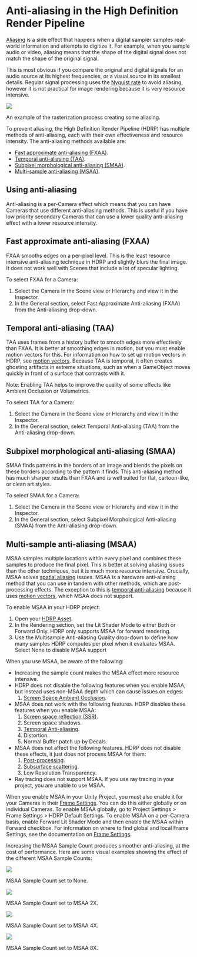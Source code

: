 # Anti-aliasing in the High Definition Render Pipeline

[Aliasing](Glossary.md#Aliasing) is a side effect that happens when a digital sampler samples real-world information and attempts to digitize it. For example, when you sample audio or video, aliasing means that the shape of the digital signal does not match the shape of the original signal.

This is most obvious if you compare the original and digital signals for an audio source at its highest frequencies, or a visual source in its smallest details. Regular signal processing uses the [Nyquist rate](Glossary.md#NyquistRate) to avoid aliasing, however it is not practical for image rendering because it is very resource intensive.

![](Images/MSAA1.png)

An example of the rasterization process creating some aliasing.

To prevent aliasing, the High Definition Render Pipeline (HDRP) has multiple methods of anti-aliasing, each with their own effectiveness and resource intensity. The anti-aliasing methods available are:

- [Fast approximate anti-aliasing (FXAA)](#FXAA).
- [Temporal anti-aliasing (TAA)](#TAA).
- [Subpixel morphological anti-aliasing (SMAA)](#SMAA).
- [Multi-sample anti-aliasing (MSAA)](#MSAA).

## Using anti-aliasing

Anti-aliasing is a per-Camera effect which means that you can have Cameras that use different anti-aliasing methods. This is useful if you have low priority secondary Cameras that can use a lower quality anti-aliasing effect with a lower resource intensity.

<a name="FXAA"></a>

## Fast approximate anti-aliasing (FXAA)

FXAA smooths edges on a per-pixel level. This is the least resource intensive anti-aliasing technique in HDRP and slightly blurs the final image. It does not work well with Scenes that include a lot of specular lighting.

To select FXAA for a Camera:

1. Select the Camera in the Scene view or Hierarchy and view it in the Inspector.
2. In the General section, select Fast Approximate Anti-aliasing (FXAA) from the Anti-aliasing drop-down.

<a name="TAA"></a>

## Temporal anti-aliasing (TAA)

TAA uses frames from a history buffer to smooth edges more effectively than FXAA. It is better at smoothing edges in motion, but you must enable motion vectors for this. For information on how to set up motion vectors in HDRP, see [motion vectors](Motion-Vectors.md). Because TAA is temporal, it often creates ghosting artifacts in extreme situations, such as when a GameObject moves quickly in front of a surface that contrasts with it.

Note: Enabling TAA helps to improve the quality of some effects like Ambient Occlusion or Volumetrics.

To select TAA for a Camera:

1. Select the Camera in the Scene view or Hierarchy and view it in the Inspector.
2. In the General section, select Temporal Anti-aliasing (TAA) from the Anti-aliasing drop-down.

<a name="SMAA"></a>

## Subpixel morphological anti-aliasing (SMAA)

SMAA finds patterns in the borders of an image and blends the pixels on these borders according to the pattern it finds. This anti-aliasing method has much sharper results than FXAA and is well suited for flat, cartoon-like, or clean art styles.

To select SMAA for a Camera:

1. Select the Camera in the Scene view or Hierarchy and view it in the Inspector.
2. In the General section, select Subpixel Morphological Anti-aliasing (SMAA) from the Anti-aliasing drop-down.

<a name="MSAA"></a>

## Multi-sample anti-aliasing (MSAA)

MSAA samples multiple locations within every pixel and combines these samples to produce the final pixel. This is better at solving aliasing issues than the other techniques, but it is much more resource intensive. Crucially, MSAA solves [spatial aliasing](Glossary.md#SpatialAliasing) issues. MSAA is a hardware anti-aliasing method that you can use in tandem with other methods, which are post-processing effects. The exception to this is [temporal anti-aliasing](#TAA) because it uses [motion vectors](Motion-Vectors.md), which MSAA does not support.

To enable MSAA in your HDRP project:

1. Open your [HDRP Asset](HDRP-Asset.md).
2. In the Rendering section, set the Lit Shader Mode to either Both or Forward Only. HDRP only supports MSAA for forward rendering.
3. Use the Multisample Anti-aliasing Quality drop-down to define how many samples HDRP computes per pixel when it evaluates MSAA. Select None to disable MSAA support

When you use MSAA, be aware of the following:

- Increasing the sample count makes the MSAA effect more resource intensive.
- HDRP does not disable the following features when you enable MSAA, but instead uses non-MSAA depth which can cause issues on edges:
  1. [Screen Space Ambient Occlusion](Override-Ambient-Occlusion.md).
- MSAA does not work with the following features. HDRP disables these features when you enable MSAA:
  1. [Screen space reflection (SSR)](Override-Screen-Space-Reflection.md).
  2. Screen space shadows.
  3. [Temporal Anti-aliasing](#TAA).
  4. Distortion.
  5. Normal Buffer patch up by Decals.
- MSAA does not affect the following features. HDRP does not disable these effects, it just does not process MSAA for them:
  1. [Post-processing](Post-Processing-Main.md).
  3. [Subsurface scattering](Subsurface-Scattering.md).
  3. Low Resolution Transparency.
- Ray tracing does not support MSAA. If you use ray tracing in your project, you are unable to use MSAA.

When you enable MSAA in your Unity Project, you must also enable it for your Cameras in their [Frame Settings](Frame-Settings.md). You can do this either globally or on individual Cameras. To enable MSAA globally, go to Project Settings > Frame Settings > HDRP Default Settings. To enable MSAA on a per-Camera basis, enable Forward Lit Shader Mode and then enable the MSAA within Forward checkbox. For information on where to find global and local Frame Settings, see the documentation on [Frame Settings](Frame-Settings.md).

Increasing the MSAA Sample Count produces smoother anti-aliasing, at the cost of performance. Here are some visual examples showing the effect of the different MSAA Sample Counts:

![](Images/MSAA3.png)

MSAA Sample Count set to None.

![](Images/MSAA4.png)

MSAA Sample Count set to MSAA 2X.

![](Images/MSAA5.png)

MSAA Sample Count set to MSAA 4X.

![](Images/MSAA6.png)

MSAA Sample Count set to MSAA 8X.
